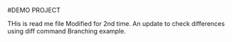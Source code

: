 
#DEMO PROJECT

THis is read me file
Modified for 2nd time.
An update to check differences using diff command
Branching example.
